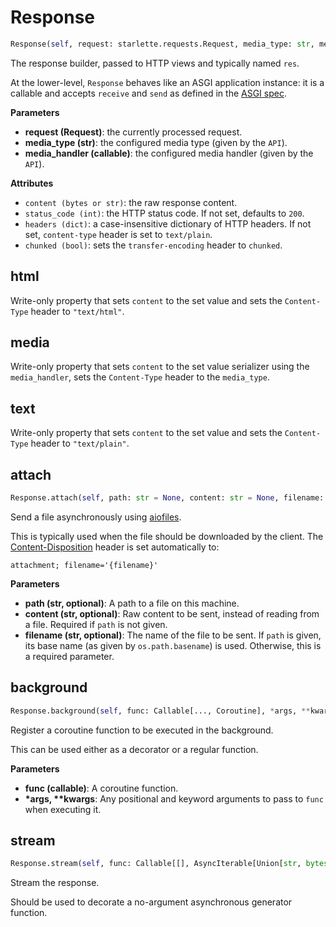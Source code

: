 # Response
```python
Response(self, request: starlette.requests.Request, media_type: str, media_handler: Callable[[Any], str])
```
The response builder, passed to HTTP views and typically named `res`.

At the lower-level, `Response` behaves like an ASGI application instance:
it is a callable and accepts `receive` and `send` as defined in the [ASGI
spec](https://asgi.readthedocs.io/en/latest/specs/main.html#applications).

[media]: ../guides/http/media.md

__Parameters__

- __request (Request)__: the currently processed request.
- __media_type (str)__: the configured media type (given by the `API`).
- __media_handler (callable)__: the configured media handler (given by the `API`).

__Attributes__

- `content (bytes or str)`: the raw response content.
- `status_code (int)`: the HTTP status code. If not set, defaults to `200`.
- `headers (dict)`:
    a case-insensitive dictionary of HTTP headers.
    If not set, `content-type` header is set to `text/plain`.
- `chunked (bool)`: sets the `transfer-encoding` header to `chunked`.

## html
Write-only property that sets `content` to the set value and sets the `Content-Type` header to `"text/html"`.
## media
Write-only property that sets `content` to the set value serializer using the `media_handler`, sets the `Content-Type` header to the `media_type`.
## text
Write-only property that sets `content` to the set value and sets the `Content-Type` header to `"text/plain"`.
## attach
```python
Response.attach(self, path: str = None, content: str = None, filename: str = None)
```
Send a file asynchronously using [aiofiles].

This is typically used when the file should be downloaded by the client.
The [Content-Disposition] header is set automatically to:

```
attachment; filename='{filename}'
```

[aiofiles]: https://github.com/Tinche/aiofiles
[Content-Disposition]: https://developer.mozilla.org/en-US/docs/Web/HTTP/Headers/Content-Disposition

__Parameters__

- __path (str, optional)__:
    A path to a file on this machine.
- __content (str, optional)__:
    Raw content to be sent, instead of reading from a file.
    Required if `path` is not given.
- __filename (str, optional)__:
    The name of the file to be sent.
    If `path` is given, its base name (as given by `os.path.basename`)
    is used. Otherwise, this is a required parameter.

## background
```python
Response.background(self, func: Callable[..., Coroutine], *args, **kwargs) -> Callable[..., Coroutine]
```
Register a coroutine function to be executed in the background.

This can be used either as a decorator or a regular function.

__Parameters__

- __func (callable)__:
    A coroutine function.
- __*args, **kwargs__:
    Any positional and keyword arguments to pass to `func` when
    executing it.

## stream
```python
Response.stream(self, func: Callable[[], AsyncIterable[Union[str, bytes]]]) -> Callable[[], AsyncIterable[Union[str, bytes]]]
```
Stream the response.

Should be used to decorate a no-argument asynchronous generator
function.

